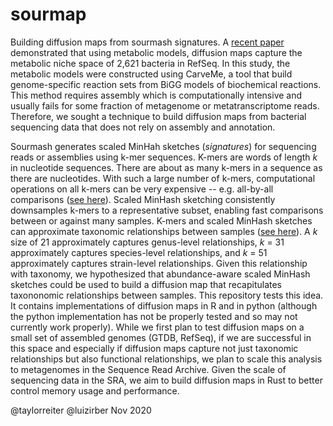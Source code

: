 # sourmap

Building diffusion maps from sourmash signatures. 
A [recent paper](https://www.nature.com/articles/s41467-020-18695-z) demonstrated that using metabolic models, diffusion maps capture the metabolic niche space of 2,621 bacteria in RefSeq.
In this study, the metabolic models were constructed using CarveMe, a tool that build genome-specific reaction sets from BiGG models of biochemical reactions. 
This method requires assembly which is computationally intensive and usually fails for some fraction of metagenome or metatranscriptome reads. 
Therefore, we sought a technique to build diffusion maps from bacterial sequencing data that does not rely on assembly and annotation. 

Sourmash generates scaled MinHah sketches (*signatures*) for sequencing reads or assemblies using k-mer sequences. 
K-mers are words of length *k* in nucleotide sequences.
There are about as many k-mers in a sequence as there are nucleotides.
With such a large number of k-mers, computational operations on all k-mers can be very expensive -- e.g. all-by-all comparisons ([see here](https://peerj.com/articles/cs-94/)). 
Scaled MinHash sketching consistently downsamples k-mers to a representative subset, enabling fast comparisons between or against many samples. 
K-mers and scaled MinHash sketches can approximate taxonomic relationships between samples ([see here](https://msystems.asm.org/content/1/3/e00020-16)). 
A *k* size of 21 approximately captures genus-level relationships, *k* = 31 approximately captures species-level relationships, and *k* = 51 approximately captures strain-level relationships.
Given this relationship with taxonomy, we hypothesized that abundance-aware scaled MinHash sketches could be used to build a diffusion map that recapitulates taxononomic relationships between samples. 
This repository tests this idea. 
It contains implementations of diffusion maps in R and in python (although the python implementation has not be properly tested and so may not currently work properly).
While we first plan to test diffusion maps on a small set of assembled genomes (GTDB, RefSeq), if we are successful in this space and especially if diffusion maps capture not just taxonomic relationships but also functional relationships, we plan to scale this analysis to metagenomes in the Sequence Read Archive. 
Given the scale of sequencing data in the SRA, we aim to build diffusion maps in Rust to better control memory usage and performance.

@taylorreiter @luizirber Nov 2020
